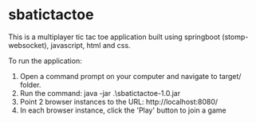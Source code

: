 # sbatictactoe

This is a multiplayer tic tac toe application built using springboot (stomp-websocket), javascript, html and css. 

To run the application:

1. Open a command prompt on your computer and navigate to target/ folder. 
2. Run the command: java -jar .\sbatictactoe-1.0.jar
3. Point 2 browser instances to the URL: http://localhost:8080/
4. In each browser instance, click the 'Play' button to join a game



